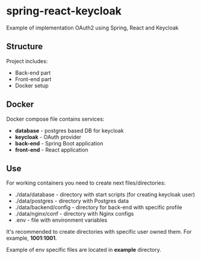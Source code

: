 # spring-react-keycloak
Example of implementation OAuth2 using Spring, React and Keycloak

## Structure
Project includes:
- Back-end part
- Front-end part
- Docker setup

## Docker
Docker compose file contains services:
- **database** - postgres based DB for keycloak
- **keycloak** - OAuth provider
- **back-end** - Spring Boot application
- **front-end** - React application

## Use
For working containers you need to create next files/directories:
- ./data/database - directory with start scripts (for creating keycloak user)
- ./data/postgres - directory with Postgres data
- ./data/backend/config - directory for back-end with specific profile
- ./data/nginx/conf - directory with Nginx configs
- .env - file with environment variables

It's recommended to create directories with specific user owned them.
For example, **1001:1001**.

Example of env specific files are located in **example** directory.
